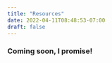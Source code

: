 ```yaml
---
title: "Resources"
date: 2022-04-11T08:48:53-07:00
draft: false
---
```


### Coming soon, I promise!
